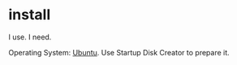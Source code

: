 # install
I use. I need.

Operating System: [Ubuntu](https://ubuntu.com/). Use Startup Disk Creator to prepare it.
